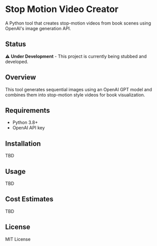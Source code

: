 # Stop Motion Video Creator

A Python tool that creates stop-motion videos from book scenes using OpenAI's image generation API.

## Status

⚠️ **Under Development** - This project is currently being stubbed and developed.

## Overview

This tool generates sequential images using an OpenAI GPT model and combines them into stop-motion style videos for book visualization.

## Requirements

- Python 3.8+
- OpenAI API key

## Installation

TBD

## Usage

TBD

## Cost Estimates

TBD

## License

MIT License